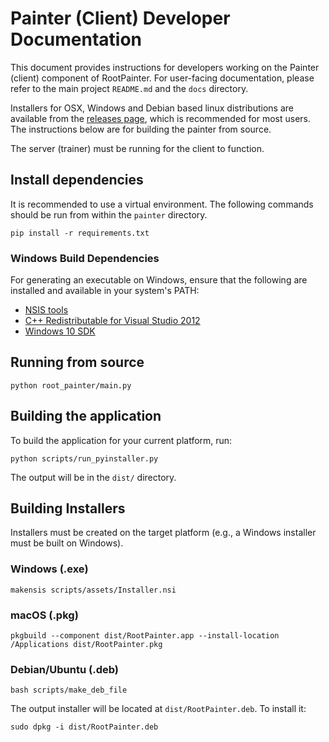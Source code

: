# Painter (Client) Developer Documentation

This document provides instructions for developers working on the Painter
(client) component of RootPainter. For user-facing documentation, please refer
to the main project `README.md` and the `docs` directory.

Installers for OSX, Windows and Debian based linux distributions are available
from the [releases page](https://github.com/Abe404/root_painter/releases), which
is recommended for most users. The instructions below are for building the
painter from source.

The server (trainer) must be running for the client to function.

## Install dependencies

It is recommended to use a virtual environment. The following commands should be
run from within the `painter` directory.

    pip install -r requirements.txt

### Windows Build Dependencies

For generating an executable on Windows, ensure that the following are installed
and available in your system's PATH:

- [NSIS tools](https://nsis.sourceforge.io/Main_Page)
- [C++ Redistributable for Visual Studio 2012](https://www.microsoft.com/en-us/download/details.aspx?id=30679)
- [Windows 10 SDK](https://developer.microsoft.com/en-us/windows/downloads/windows-10-sdk)

## Running from source

    python root_painter/main.py

## Building the application

To build the application for your current platform, run:

    python scripts/run_pyinstaller.py

The output will be in the `dist/` directory.

## Building Installers

Installers must be created on the target platform (e.g., a Windows installer
must be built on Windows).

### Windows (.exe)

    makensis scripts/assets/Installer.nsi

### macOS (.pkg)

    pkgbuild --component dist/RootPainter.app --install-location /Applications dist/RootPainter.pkg

### Debian/Ubuntu (.deb)

    bash scripts/make_deb_file

The output installer will be located at `dist/RootPainter.deb`. To install it:

    sudo dpkg -i dist/RootPainter.deb
